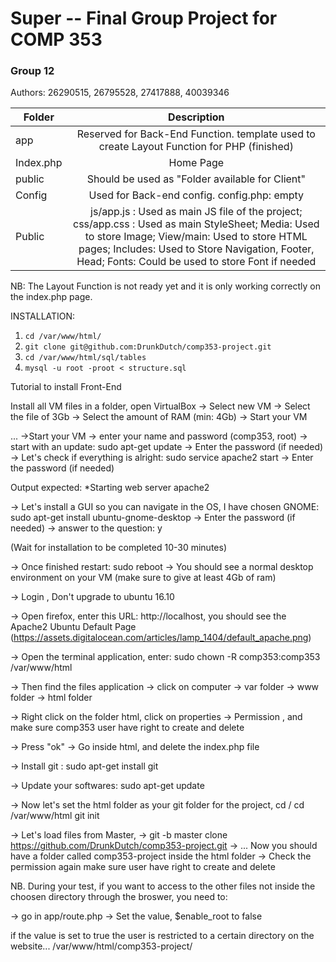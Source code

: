 # Super -- Final Group Project for COMP 353
### Group 12

Authors: 26290515, 26795528, 27417888, 40039346


|Folder    | Description                   |
|----------|:-----------------------------:|
|app       |Reserved for Back-End Function. template used to create Layout Function for PHP (finished) |
|Index.php | Home Page                     |
|public    |Should be used as "Folder available for Client"|
|Config    |Used for Back-end config. config.php: empty|
|Public    |js/app.js : Used as main JS file of the project; css/app.css : Used as main StyleSheet; Media: Used to store Image; View/main: Used to store HTML pages; Includes: Used to Store Navigation, Footer, Head; Fonts: Could be used to store Font if needed|

NB: The Layout Function is not ready yet and it is only working correctly
on the index.php page.

INSTALLATION: 

1. `cd /var/www/html/`
2. `git clone git@github.com:DrunkDutch/comp353-project.git`
3. `cd /var/www/html/sql/tables`
4. `mysql -u root -proot < structure.sql`



Tutorial to install Front-End

Install all VM files in a folder, open VirtualBox -> Select new VM -> Select the file of 3Gb -> Select the amount of RAM (min: 4Gb) -> Start your VM

...
->Start your VM
-> enter your name and password (comp353, root)
-> start with an update: sudo apt-get update
-> Enter the password (if needed)
-> Let's check if everything is alright: sudo service apache2 start
-> Enter the password (if needed)

Output expected:
		*Starting web server apache2


-> Let's install a GUI so you can navigate in the OS, I have chosen GNOME:
sudo apt-get install ubuntu-gnome-desktop
-> Enter the password (if needed)
-> answer to the question: y

(Wait for installation to be completed 10-30 minutes)


-> Once finished restart: sudo reboot
-> You should see a normal desktop environment on your VM (make sure to give at least 4Gb of ram)

-> Login , Don't upgrade to ubuntu 16.10

-> Open firefox, enter this URL: http://localhost,
you should see the Apache2 Ubuntu Default Page (https://assets.digitalocean.com/articles/lamp_1404/default_apache.png)


-> Open the terminal application, enter: sudo chown -R comp353:comp353 /var/www/html

-> Then find the files application -> click on computer -> var folder -> www folder -> html folder 

-> Right click on the folder html, click on properties -> Permission , and make sure comp353 user have right to create and delete

-> Press "ok"
-> Go inside html, and delete the index.php file

-> Install git : sudo apt-get install git

-> Update your softwares: sudo apt-get update

-> Now let's set the html folder as your git folder for the project,
cd /
cd /var/www/html
git init

-> Let's load files from Master, 
-> git -b master clone https://github.com/DrunkDutch/comp353-project.git
-> ... Now you should have a folder called comp353-project inside the html folder
-> Check the permission again make sure user have right to create and delete

NB. During your test, if you want to access to the other files not inside the choosen directory through the broswer, you need to:

-> go in app/route.php
-> Set the value, $enable_root to false

if the value is set to true the user is restricted to a certain directory on the website...
/var/www/html/comp353-project/





